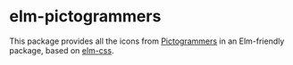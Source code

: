 # elm-pictogrammers

This package provides all the icons from [Pictogrammers](pictogrammers.com) in an Elm-friendly package, based on [elm-css](https://package.elm-lang.org/packages/rtfeldman/elm-css/latest/).
